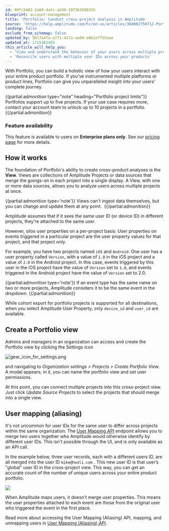 ```yaml
---
id: 99fc5402-2a04-4afc-a248-2973b368033b
blueprint: account-management
title: 'Portfolio: Conduct cross-project analysis in Amplitude'
source: 'https://help.amplitude.com/hc/en-us/articles/360002750712-Portfolio-Conduct-cross-project-analysis-in-Amplitude'
landing: false
exclude_from_sitemap: false
updated_by: 5817a4fa-a771-417a-aa94-a0b1e7f55eae
updated_at: 1715362483
this_article_will_help_you:
  - 'View and understand the behavior of your users across multiple products'
  - 'Reconcile users with multiple user IDs across your products'
---
```

With Portfolio, you can build a holistic view of how your users interact with your entire product portfolio. If you've instrumented multiple platforms or product lines, Portfolio can give you unparalleled insight into your users’ complete journey.

{{partial:admonition type="note" heading="Portfolio project limits"}}
Portfolios support up to five projects. If your use case requires more, contact your account team to unlock up to 10 projects in a portfolio.
{{/partial:admonition}}

### Feature availability

This feature is available to users on **Enterprise plans only**. See our [pricing page](https://amplitude.com/pricing) for more details.

## How it works

The foundation of Portfolio's ability to create cross-product analyses is the **View**. Views are collections of Amplitude Projects or data sources that merge the goings-on in each project into a single display. A View, with one or more data sources, allows you to analyze users across multiple projects at once. 

{{partial:admonition type='note'}}
Views can't ingest data themselves, but you can change and update them at any point. 
{{/partial:admonition}}

Amplitude assumes that if it sees the same user ID (or device ID) in different projects, they're attached to the same user. 

However, silos user properties on a per-project basis: User properties on events triggered in a particular project are the user property values for that project, and that project only. 

For example, you have two projects named `iOS` and `Android`. One user has a user property called `Version`, with a value of `1.0` in the iOS project and a value of `2.0` in the Android project. In this case, events triggered by this user in the iOS project have the value of `Version` set to `1.0`, and events triggered in the Android project have the value of `Version` set to 2.0.

{{partial:admonition type='note'}}
If an event type has the same name on two or more projects, Amplitude considers it to be the same event in the dropdown.
{{/partial:admonition}}

While cohort export for portfolio projects is supported for all destinations, when you select Amplitude User Property, only `device_id` and `user_id` are available.

## Create a Portfolio view

Admins and managers in an organization can access and create the Portfolio view by clicking the Settings icon

![gear_icon_for_settings.png](/docs/output/img/account-management/gear-icon-for-settings-png.png)

and navigating to *Organization settings > Projects > Create Portfolio View*. A modal appears; in it, you can name the portfolio view and set user permissions.

At this point, you can connect multiple projects into this cross-project view. Just click *Update Source Projects* to select the projects that should merge into a single view. 

## User mapping (aliasing)

It's not uncommon for user IDs for the same user to differ across projects within the same organization. The [User Mapping API](/docs/apis/analytics/user-mapping) endpoint allows you to merge two users together who Amplitude would otherwise identify by different user IDs. This isn't possible through the UI, and is only available as an API call.

In the example below, three user records, each with a different users ID, are all merged into the user ID `mike@hooli.com` . This new user ID is that user’s "global" user ID in the cross-project view. This way, you can get an accurate count of the number of unique users across your entire product portfolio.

![](/docs/output/img/account-management/360003724891)

When Amplitude maps users, it doesn't merge user properties. This means the user properties attached to each event are those from the original user who triggered the event in the first place.

Read more about accessing the User Mapping (Aliasing) API, mapping, and unmapping users in [User Mapping (Aliasing) API](/docs/apis/analytics/user-mapping#usage).